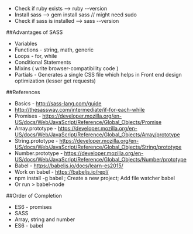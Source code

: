 
 
 - Check if ruby exists --> ruby --version
 - Install sass --> gem install sass // might need sudo
 - Check if sass is installed --> sass --version
 
 ##Advantages of SASS
 - Variables
 - Functions - string, math, generic
 - Loops - for, while
 - Conditional Statements
 - Mixins ( write browser-compatibility code )
 - Partials - Generates a single CSS file which helps in Front end design optimization (lesser get requests)
 
 ##References
 - Basics - http://sass-lang.com/guide
 - http://thesassway.com/intermediate/if-for-each-while
 - Promises - https://developer.mozilla.org/en-US/docs/Web/JavaScript/Reference/Global_Objects/Promise
 - Array.prototype - https://developer.mozilla.org/en-US/docs/Web/JavaScript/Reference/Global_Objects/Array/prototype
 - String.prototype - https://developer.mozilla.org/en-US/docs/Web/JavaScript/Reference/Global_Objects/String/prototype
 - Number.prototype - https://developer.mozilla.org/en-US/docs/Web/JavaScript/Reference/Global_Objects/Number/prototype
 - Babel - https://babeljs.io/docs/learn-es2015/
 - Work on babel - https://babeljs.io/repl/
 - npm install -g babel ; Create a new project; Add file watcher babel
 - Or run > babel-node
 
 ##Order of Completion
 - ES6 - promises
 - SASS
 - Array, string and number
 - ES6 - babel
 
 